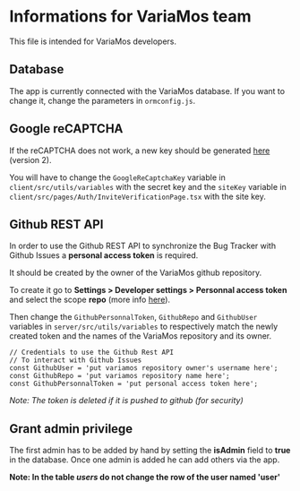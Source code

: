 # Informations for VariaMos team
This file is intended for VariaMos developers.

## Database
The app is currently connected with the VariaMos database.
If you want to change it, change the parameters in `ormconfig.js`.

## Google reCAPTCHA
If the reCAPTCHA does not work, a new key should be generated [here](https://www.google.com/recaptcha/admin/create) (version 2).

You will have to change the `GoogleReCaptchaKey` variable in `client/src/utils/variables` with the secret key and 
the `siteKey` variable in `client/src/pages/Auth/InviteVerificationPage.tsx` with the site key.

## Github REST API
In order to use the Github REST API to synchronize the Bug Tracker with Github Issues a **personal access token** is required.

It should be created by the owner of the VariaMos github repository.

To create it go to **Settings > Developer settings > Personnal access token** and select the scope **repo** (more info [here](https://docs.github.com/en/enterprise-server@3.4/authentication/keeping-your-account-and-data-secure/creating-a-personal-access-token#creating-a-token)).

Then change the `GithubPersonnalToken`, `GithubRepo` and `GithubUser` variables in `server/src/utils/variables` to respectively match the newly created token and the names of the VariaMos repository and its owner.

```
// Credentials to use the Github Rest API
// To interact with Github Issues
const GithubUser = 'put variamos repository owner's username here';
const GithubRepo = 'put variamos repository name here';
const GithubPersonnalToken = 'put personal access token here';
```

*Note: The token is deleted if it is pushed to github (for security)*

## Grant admin privilege
The first admin has to be added by hand by setting the **isAdmin** field to **true** in the database.
Once one admin is added he can add others via the app.

**Note: In the table *users* do not change the row of the user named 'user'**

